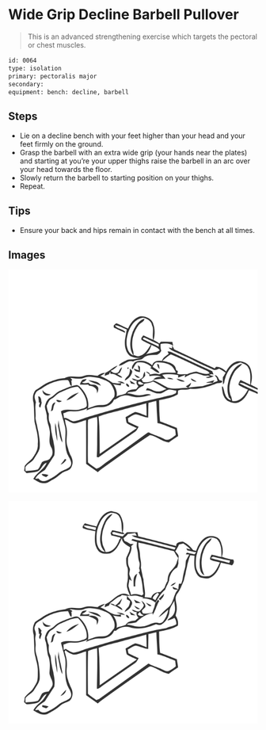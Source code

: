 # Wide Grip Decline Barbell Pullover
> This is an advanced strengthening exercise which targets the pectoral or chest muscles.

``` 
id: 0064 
type: isolation 
primary: pectoralis major 
secondary:  
equipment: bench: decline, barbell 
``` 

## Steps

 - Lie on a decline bench with your feet higher than your head and your feet firmly on the ground.
 - Grasp the barbell with an extra wide grip (your hands near the plates) and starting at you’re your upper thighs raise the barbell in an arc over your head towards the floor.
 - Slowly return the barbell to starting position on your thighs.
 - Repeat.

## Tips

 - Ensure your back and hips remain in contact with the bench at all times.

## Images

![](./../svg/0064-relaxation.svg)

![](./../svg/0064-tension.svg)
